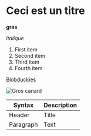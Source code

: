 # Ceci est un titre 
**gras**

*italique*

1. First item
2. Second item
3. Third item
4. Fourth item  
	
[Blobduckies](https://jamboard.google.com/d/1FNLjAgx89xm2C3Hqxh6TiPG9IhIEKgMQu_gJqJ5b9rM/viewer?f=0)

![Gros canard](https://images.squarespace-cdn.com/content/v1/581499b8e58c627afce6221c/1581518551520-NWVYZ8M8UI23B0A0ZNPY/duck.gif?format=500w)

| Syntax | Description |
| ----------- | ----------- |
| Header | Title |
| Paragraph | Text |
